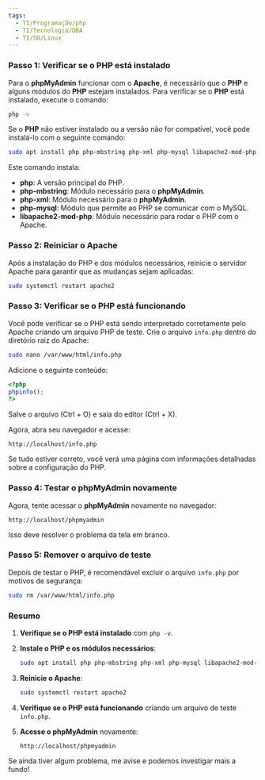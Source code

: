 ```yaml
---
tags:
  - TI/Programação/php
  - TI/Tecnologia/DBA
  - TI/SO/Linux
---
```

### Passo 1: Verificar se o PHP está instalado
Para o **phpMyAdmin** funcionar com o **Apache**, é necessário que o **PHP** e alguns módulos do **PHP** estejam instalados. Para verificar se o **PHP** está instalado, execute o comando:

```bash
php -v
```

Se o **PHP** não estiver instalado ou a versão não for compatível, você pode instalá-lo com o seguinte comando:

```bash
sudo apt install php php-mbstring php-xml php-mysql libapache2-mod-php -y
```

Este comando instala:
- **php**: A versão principal do PHP.
- **php-mbstring**: Módulo necessário para o **phpMyAdmin**.
- **php-xml**: Módulo necessário para o **phpMyAdmin**.
- **php-mysql**: Módulo que permite ao PHP se comunicar com o MySQL.
- **libapache2-mod-php**: Módulo necessário para rodar o PHP com o Apache.

### Passo 2: Reiniciar o Apache
Após a instalação do PHP e dos módulos necessários, reinicie o servidor Apache para garantir que as mudanças sejam aplicadas:

```bash
sudo systemctl restart apache2
```

### Passo 3: Verificar se o PHP está funcionando
Você pode verificar se o PHP está sendo interpretado corretamente pelo Apache criando um arquivo PHP de teste. Crie o arquivo `info.php` dentro do diretório raiz do Apache:

```bash
sudo nano /var/www/html/info.php
```

Adicione o seguinte conteúdo:

```php
<?php
phpinfo();
?>
```

Salve o arquivo (Ctrl + O) e saia do editor (Ctrl + X).

Agora, abra seu navegador e acesse:

```
http://localhost/info.php
```

Se tudo estiver correto, você verá uma página com informações detalhadas sobre a configuração do PHP.

### Passo 4: Testar o phpMyAdmin novamente
Agora, tente acessar o **phpMyAdmin** novamente no navegador:

```
http://localhost/phpmyadmin
```

Isso deve resolver o problema da tela em branco.

### Passo 5: Remover o arquivo de teste
Depois de testar o PHP, é recomendável excluir o arquivo `info.php` por motivos de segurança:

```bash
sudo rm /var/www/html/info.php
```

### Resumo

1. **Verifique se o PHP está instalado** com `php -v`.
2. **Instale o PHP e os módulos necessários**:

   ```bash
   sudo apt install php php-mbstring php-xml php-mysql libapache2-mod-php -y
   ```

3. **Reinicie o Apache**:

   ```bash
   sudo systemctl restart apache2
   ```

4. **Verifique se o PHP está funcionando** criando um arquivo de teste `info.php`.

5. **Acesse o phpMyAdmin** novamente:

   ```
   http://localhost/phpmyadmin
   ```

Se ainda tiver algum problema, me avise e podemos investigar mais a fundo!